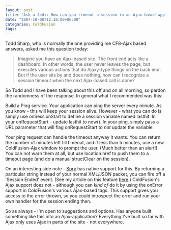 ```yaml
---
layout: post
title: "Ask a Jedi: How can you timeout a session in an Ajax-based application?"
date: "2007-10-08T12:10:00+06:00"
categories: ColdFusion 
tags: 
---
```


Todd Sharp, who is normally the one providing me CF8-Ajax based answers, asked me this question today:

<blockquote>
Imagine you have an Ajax-based site. The front end acts like a dashboard. In other words, the user never leaves the page, but executes various actions that do Ajaxy-type things on the back end. But if the user sits by and does nothing, how can I recognize a session timeout when the next Ajax-based call is done?
</blockquote>

So Todd and I have been talking about this off and on all morning, so pardon the randomness of the response. In general what I recommended was this:

Build a Ping service. Your application can ping the server every minute. As you know - this will keep your session alive. However - what you can do is simply use onSessionStart to define a session variable named lasthit. In your onRequestStart - update lasthit to now(). In your ping, simply pass a URL parameter that will flag onRequestStart to <i>not</i> update the variable. 

Your ping request can handle the timeout anyway it wants. You can return the number of minutes left till timeout, and if less than 5 minutes, use a new ColdFusion-Ajax window to prompt the user. (Much better than an alert!) You can not warn them at all, but use location.href to push them to a timeout page (and do a manual structClear on the session). 

On an interesting side note - <a href="http://labs.adobe.com/technologies/spry/">Spry</a> has native support for this. By returning a particular string instead of your normal XML/JSON packet, you can fire off a 'Session Ended' event. (See my article on this feature <a href="http://www.raymondcamden.com/index.cfm/2007/3/20/Spry-15s-new-Session-Expired-Support">here</a>.)
ColdFusion's Ajax support does not - although you can <i>kind of</i> do it by using the onError support in ColdFusion's various Ajax-based tags. This support gives you access to the error thrown, so you could introspect the error and run your own handler for the session ending then.

So as always - I'm open to suggestions and options. Has anyone built something like this into an Ajax-application? Everything I've built so far with Ajax only uses Ajax in parts of the site - not everywhere.